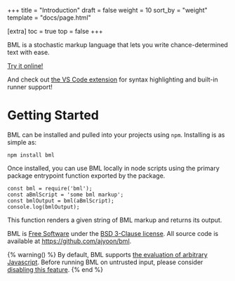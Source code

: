 +++
title = "Introduction"
draft = false
weight = 10
sort_by = "weight"
template = "docs/page.html"

[extra]
toc = true
top = false
+++

BML is a stochastic markup language that lets you write
chance-determined text with ease.

[Try it online!](https://sandbox.bml-lang.org)

And check out [the VS Code
extension](https://marketplace.visualstudio.com/items?itemName=bml-lang.bml-vscode)
for syntax highlighting and built-in runner support!

# Getting Started

BML can be installed and pulled into your projects using `npm`.
Installing is as simple as:

    npm install bml

Once installed, you can use BML locally in node scripts using the
primary package entrypoint function exported by the package.

    const bml = require('bml');
    const aBmlScript = 'some bml markup';
    const bmlOutput = bml(aBmlScript);
    console.log(bmlOutput);

This function renders a given string of BML markup and returns its
output.

BML is [Free Software](https://www.gnu.org/philosophy/free-sw.html)
under the [BSD 3-Clause
license](https://github.com/ajyoon/bml/blob/master/LICENSE). All source
code is available at <https://github.com/ajyoon/bml>.


{% warning() %}
By default, BML supports [the evaluation of arbitrary
Javascript](@/docs/the-language/language-overview.md#eval). Before running
BML on untrusted input, please consider [disabling this
feature](@/docs/the-language/js-library.md).
{% end %}
